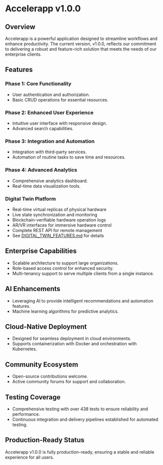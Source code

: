 # Accelerapp v1.0.0

## Overview

Accelerapp is a powerful application designed to streamline workflows and enhance productivity. The current version, v1.0.0, reflects our commitment to delivering a robust and feature-rich solution that meets the needs of our enterprise clients.

## Features

### Phase 1: Core Functionality
- User authentication and authorization.
- Basic CRUD operations for essential resources.

### Phase 2: Enhanced User Experience
- Intuitive user interface with responsive design.
- Advanced search capabilities.

### Phase 3: Integration and Automation
- Integration with third-party services.
- Automation of routine tasks to save time and resources.

### Phase 4: Advanced Analytics
- Comprehensive analytics dashboard.
- Real-time data visualization tools.

### Digital Twin Platform
- Real-time virtual replicas of physical hardware
- Live state synchronization and monitoring
- Blockchain-verifiable hardware operation logs
- AR/VR interfaces for immersive hardware control
- Complete REST API for remote management
- See [DIGITAL_TWIN_FEATURES.md](DIGITAL_TWIN_FEATURES.md) for details

## Enterprise Capabilities
- Scalable architecture to support large organizations.
- Role-based access control for enhanced security.
- Multi-tenancy support to serve multiple clients from a single instance.

## AI Enhancements
- Leveraging AI to provide intelligent recommendations and automation features.
- Machine learning algorithms for predictive analytics.

## Cloud-Native Deployment
- Designed for seamless deployment in cloud environments.
- Supports containerization with Docker and orchestration with Kubernetes.

## Community Ecosystem
- Open-source contributions welcome.
- Active community forums for support and collaboration.

## Testing Coverage
- Comprehensive testing with over 438 tests to ensure reliability and performance.
- Continuous integration and delivery pipelines established for automated testing.

## Production-Ready Status
Accelerapp v1.0.0 is fully production-ready, ensuring a stable and reliable experience for all users.